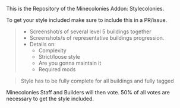 This is the Repository of the Minecolonies Addon: Stylecolonies.

To get your style included make sure to include this in a PR/issue.

> - Screenshot/s of several level 5 buildings together
> - Screenshots/s of representative buildings progression.
> - Details on:
>    - Complexity
>    - Strict/loose style
>    - Are you gonna maintain it
>    - Required mods

> Style has to be fully complete for all buildings and fully tagged

Minecolonies Staff and Builders will then vote. 50% of all votes are necessary to get the style included.
